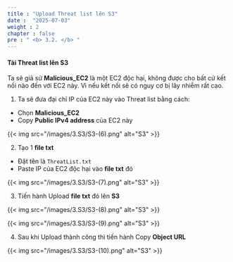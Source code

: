 ```yaml
---
title : "Upload Threat list lên S3"
date :  "2025-07-03" 
weight : 2 
chapter : false
pre : " <b> 3.2. </b> "
---
```


#### Tải Threat list lên S3
Ta sẽ giả sử **Malicious_EC2** là một EC2 độc hại, không được cho bất cứ kết nối nào đến với EC2 này. Vì nếu kết nối sẽ có nguy cơ bị lây nhiễm rất cao.

1. Ta sẽ đưa đại chỉ IP của EC2 này vào Threat list bằng cách:
- Chọn **Malicious_EC2**
- Copy **Public IPv4 address** của EC2 này

{{< img src="/images/3.S3/S3-(6).png" alt="S3" >}}

2. Tạo 1 **file txt**
- Đặt tên là `ThreatList.txt`
- Paste IP của EC2 độc hại vào **file txt** đó

{{< img src="/images/3.S3/S3-(7).png" alt="S3" >}}

3. Tiến hành Upload **file txt** đó lên **S3**

{{< img src="/images/3.S3/S3-(8).png" alt="S3" >}}

{{< img src="/images/3.S3/S3-(9).png" alt="S3" >}}

4. Sau khi Upload thành công thì tiến hành Copy **Object URL**

{{< img src="/images/3.S3/S3-(10).png" alt="S3" >}}